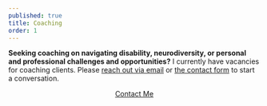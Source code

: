 ```yaml
---
published: true
title: Coaching
order: 1
---
```


**Seeking coaching on navigating disability, neurodiversity, or personal and professional challenges and opportunities?** I currently have vacancies for coaching clients. Please [reach out via email](mailto:mark@innovationinsociety.com) or [the contact form](#contact) to start a conversation.

<center>
  <a href="#contact" class="btn btn-lg btn-outline page-scroll">
          <i class="fa fa-envelope"></i> Contact Me
  </a>
</center>
